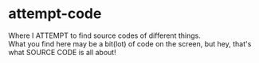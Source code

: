 # attempt-code
Where I ATTEMPT to find source codes of different things.<br>
What you find here may be a bit(lot) of code on the screen, but hey, that's what SOURCE CODE is all about!
